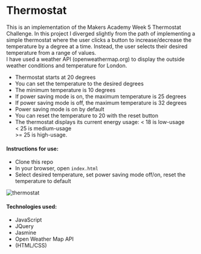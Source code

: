 # Thermostat

This is an implementation of the Makers Academy Week 5 Thermostat Challenge. In this project I diverged slightly from the path of implementing a simple thermostat where the user clicks a button to increase/decrease the temperature by a degree at a time. Instead, the user selects their desired temperature from a range of values.  
I have used a weather API (openweathermap.org) to display the outside weather conditions and temperature for London.

* Thermostat starts at 20 degrees
* You can set the temperature to the desired degrees
* The minimum temperature is 10 degrees
* If power saving mode is on, the maximum temperature is 25 degrees
* If power saving mode is off, the maximum temperature is 32 degrees
* Power saving mode is on by default
* You can reset the temperature to 20 with the reset button
* The thermostat displays its current energy usage:
< 18 is low-usage  
< 25 is medium-usage  
\>= 25 is high-usage.

#### Instructions for use:
- Clone this repo
- In your browser, open ```index.html```
- Select desired temperature, set power saving mode off/on,  reset the temperature to default

![thermostat](https://github.com/rorymcgit/thermostat-JavaScript/blob/master/Thermostat_highusage.png)

#### Technologies used:
- JavaScript
- JQuery
- Jasmine
- Open Weather Map API
- (HTML/CSS)

